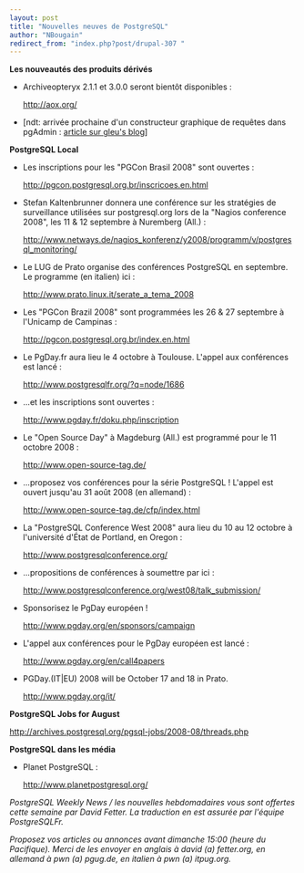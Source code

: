```yaml
---
layout: post
title: "Nouvelles neuves de PostgreSQL"
author: "NBougain"
redirect_from: "index.php?post/drupal-307 "
---
```




<strong>Les nouveautés des produits dérivés</strong>

<ul>

<li>Archiveopteryx 2.1.1 et 3.0.0 seront bientôt disponibles&nbsp;:

<a target="_blank" href="http://aox.org/">http://aox.org/</a></li>

<li>[ndt: arrivée prochaine d'un constructeur graphique de requêtes dans pgAdmin&nbsp;: <a href="http://blog.guillaume.lelarge.info/index.php/post/2008/08/19/GSoC-pgAdmin-%3A-Graphical-Query-Builder" target="_blank">article sur gleu's blog</a>]</li>

</ul>

<p><strong>PostgreSQL Local</strong></p>

<ul>

<li>Les inscriptions pour les "PGCon Brasil 2008" sont ouvertes&nbsp;:

<a target="_blank" href="http://pgcon.postgresql.org.br/inscricoes.en.html">http://pgcon.postgresql.org.br/inscricoes.en.html</a></li>

<li>Stefan Kaltenbrunner donnera une conférence sur les stratégies de surveillance utilisées sur postgresql.org lors de la "Nagios conference 2008", les 11 &amp; 12 septembre à Nuremberg (All.)&nbsp;:

<a target="_blank" href="http://www.netways.de/nagios_konferenz/y2008/programm/v/postgresql_monitoring/">http://www.netways.de/nagios_konferenz/y2008/programm/v/postgresql_monitoring/</a></li>

<li>Le LUG de Prato organise des conférences PostgreSQL en septembre. Le programme (en italien) ici&nbsp;:

<a target="_blank" href="http://www.prato.linux.it/serate_a_tema_2008">http://www.prato.linux.it/serate_a_tema_2008</a></li>

<li>Les "PGCon Brazil 2008" sont programmées les 26 &amp; 27 septembre à l'Unicamp de Campinas&nbsp;:

<a target="_blank" href="http://pgcon.postgresql.org.br/index.en.html">http://pgcon.postgresql.org.br/index.en.html</a></li>

<li>Le PgDay.fr aura lieu le 4 octobre à Toulouse. L'appel aux conférences est lancé&nbsp;:

<a target="_blank" href="http://www.postgresqlfr.org/?q=node/1686">http://www.postgresqlfr.org/?q=node/1686</a></li>

<li>...et les inscriptions sont ouvertes&nbsp;:

<a target="_blank" href="http://www.pgday.fr/doku.php/inscription">http://www.pgday.fr/doku.php/inscription</a></li>

<!--break-->

<li>Le "Open Source Day" à Magdeburg (All.) est programmé pour le 11 octobre 2008&nbsp;:

<a target="_blank" href="http://www.open-source-tag.de/">http://www.open-source-tag.de/</a></li>

<li>...proposez vos conférences pour la série PostgreSQL&nbsp;! L'appel est ouvert jusqu'au 31 août 2008 (en allemand)&nbsp;:

<a target="_blank" href="http://www.open-source-tag.de/cfp/index.html">http://www.open-source-tag.de/cfp/index.html</a></li>

<li>La "PostgreSQL Conference West 2008" aura lieu du 10 au 12 octobre à l'université d'État de Portland, en Oregon&nbsp;:

<a target="_blank" href="http://www.postgresqlconference.org/">http://www.postgresqlconference.org/</a></li>

<li>...propositions de conférences à soumettre par ici&nbsp;:

<a target="_blank" href="http://www.postgresqlconference.org/west08/talk_submission/">http://www.postgresqlconference.org/west08/talk_submission/</a></li>

<li>Sponsorisez le PgDay européen&nbsp;!

<a target="_blank" href="http://www.pgday.org/en/sponsors/campaign">http://www.pgday.org/en/sponsors/campaign</a></li>

<li>L'appel aux conférences pour le PgDay européen est lancé&nbsp;:

<a target="_blank" href="http://www.pgday.org/en/call4papers">http://www.pgday.org/en/call4papers</a></li>

<li>PGDay.(IT|EU) 2008 will be October 17 and 18 in Prato.

<a target="_blank" href="http://www.pgday.org/it/">http://www.pgday.org/it/</a></li>

</ul>

<p><strong>PostgreSQL Jobs for August</strong></p>

<p><a target="_blank" href="http://archives.postgresql.org/pgsql-jobs/2008-08/threads.php">http://archives.postgresql.org/pgsql-jobs/2008-08/threads.php</a></p>

<p><strong>PostgreSQL dans les média</strong></p>

<ul>

<li>Planet PostgreSQL&nbsp;:

<a target="_blank" href="http://www.planetpostgresql.org/">http://www.planetpostgresql.org/</a></li>

</ul>

<p><em>PostgreSQL Weekly News / les nouvelles hebdomadaires vous sont offertes cette semaine par David Fetter. La traduction en est assurée par l'équipe PostgreSQLFr.</em></p>

<p><em>Proposez vos articles ou annonces avant dimanche 15:00 (heure du Pacifique). Merci de les envoyer en anglais à david (a) fetter.org, en allemand à pwn (a) pgug.de, en italien à pwn (a) itpug.org.</em></p>